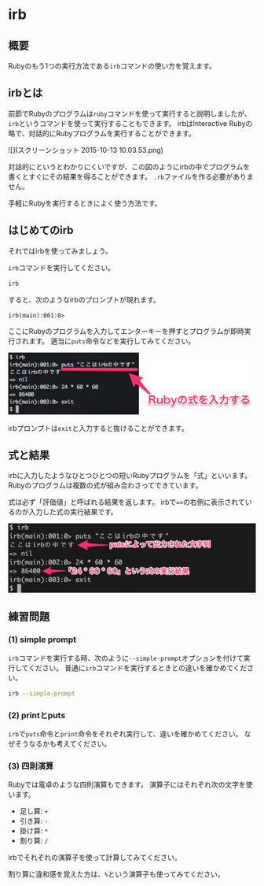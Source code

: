 # irb
## 概要
Rubyのもう1つの実行方法である`irb`コマンドの使い方を覚えます。

## irbとは
前節でRubyのプログラムは`ruby`コマンドを使って実行すると説明しましたが、`irb`というコマンドを使って実行することもできます。
irbはInteractive Rubyの略で、対話的にRubyプログラムを実行することができます。

![](スクリーンショット 2015-10-13 10.03.53.png)

対話的にというとわかりにくいですが、この図のようにirbの中でプログラムを書くとすぐにその結果を得ることができます。
`.rb`ファイルを作る必要がありません。

手軽にRubyを実行するときによく使う方法です。

## はじめてのirb
それではirbを使ってみましょう。

`irb`コマンドを実行してください。

```bash
irb
```

すると、次のようなirbのプロンプトが現れます。

```irb
irb(main):001:0>
```

ここにRubyのプログラムを入力してエンターキーを押すとプログラムが即時実行されます。
適当に`puts`命令などを実行してみてください。

![](スクリーンショット_2015-10-13_10_12_57.png)

irbプロンプトは`exit`と入力すると抜けることができます。

## 式と結果
irbに入力したようなひとつひとつの短いRubyプログラムを「式」といいます。
Rubyのプログラムは複数の式が組み合わさってできています。

式は必ず「評価値」と呼ばれる結果を返します。
irbで`=>`の右側に表示されているのが入力した式の実行結果です。

![](スクリーンショット_2015-10-13_10_20_45.png)

## 練習問題
### (1) simple prompt
`irb`コマンドを実行する時、次のように`--simple-prompt`オプションを付けて実行してください。
普通に`irb`コマンドを実行するときとの違いを確かめてください。

```bash
irb --simple-prompt
```

### (2) printとputs
`irb`で`puts`命令と`print`命令をそれぞれ実行して、違いを確かめてください。
なぜそうなるかも考えてください。


### (3) 四則演算
Rubyでは電卓のような四則演算もできます。
演算子にはそれぞれ次の文字を使います。

* 足し算: `+`
* 引き算: `-`
* 掛け算: `*`
* 割り算: `/`

irbでそれぞれの演算子を使って計算してみてください。

割り算に違和感を覚えた方は、`%`という演算子も使ってみてください。